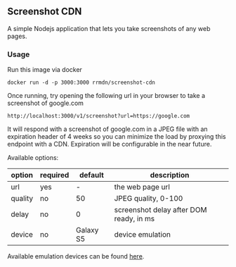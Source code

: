 ## Screenshot CDN

A simple Nodejs application that lets you take screenshots of any web pages.

### Usage

Run this image via docker

```shell
docker run -d -p 3000:3000 rrmdn/screenshot-cdn
```

Once running, try opening the following url in your browser to take a screenshot of google.com

```
http://localhost:3000/v1/screenshot?url=https://google.com
```

It will respond with a screenshot of google.com in a JPEG file with an expiration header of 4 weeks so you can minimize the load by proxying this endpoint with a CDN. Expiration will be configurable in the near future.

Available options:

| option  | required | default   | description                             |
| ------- | -------- | --------- | --------------------------------------- |
| url     | yes      | -         | the web page url                        |
| quality | no       | 50        | JPEG quality, 0-100                     |
| delay   | no       | 0         | screenshot delay after DOM ready, in ms |
| device  | no       | Galaxy S5 | device emulation                        |

Available emulation devices can be found [here](https://github.com/puppeteer/puppeteer/blob/main/src/common/DeviceDescriptors.ts#L33).
